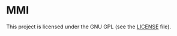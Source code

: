 # MMI

This project is licensed under the GNU GPL (see the [LICENSE](https://github.com/FNicolai/MMI/blob/master/LICENSE) file).
